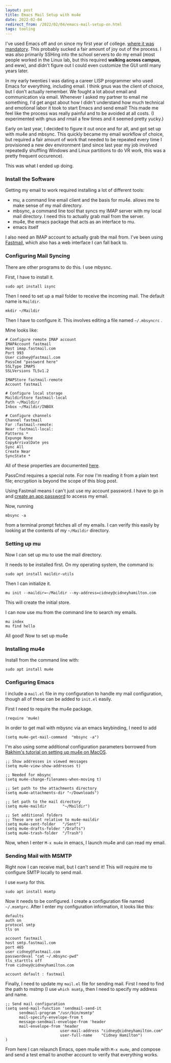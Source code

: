 ```yaml
---
layout: post
title: Emacs Mail Setup with mu4e
date: 2022-02-04
redirect_from: /2022/02/04/emacs-mail-setup-on.html
tags: tooling
---
```


I've used Emacs off and on since my first year of college. [where it was mandatory](https://cs.wellesley.edu/~anderson/writing/emacs/emacs-intro2.pdf). This probably sucked a fair amount of joy out of the process. I was also primarily SSHing into the school servers to do my email (most people worked in the Linux lab, but this required **walking across campus**, and eww), and didn't figure out I could even customize the GUI until many years later.

In my early twenties I was dating a career LISP programmer who used Emacs for everything, including email. I think gnus was the client of choice, but I don't actually remember. We fought a lot about email and communication via email. Whenever I asked my partner to email me something, I'd get angst about how I didn't understand how much technical and emotional labor it took to start Emacs and send email! This made me feel like the process was really painful and to be avoided at all costs. (I experimented with gnus and rmail a few times and it seemed pretty yucky.)

Early on last year, I decided to figure it out once and for all, and got set up with mu4e and mbsync. This quickly became my email workflow of choice, but required a fair amount of work that needed to be repeated every time I provisioned a new dev environment (and since last year my job involved repeatedly shuffling Windows and Linux partitions to do VR work, this was a pretty frequent occurence).

This was what I ended up doing.

### Install the Software

Getting my email to work required installing a lot of different tools:

* mu, a command line email client and the basis for mu4e. allows me to make sense of my mail directory.
* mbsync, a command line tool that syncs my IMAP server with my local mail directory. I need this to actually grab mail from the server.
* mu4e, the emacs package that acts as an interface to mu.
* emacs itself

I also need an IMAP account to actually grab the mail from. I've been using [Fastmail](http://fastmail.com), which also has a web interface I can fall back to.

### Configuring Mail Syncing

There are other programs to do this. I use mbysnc.

First, I have to install it.

```
sudo apt install isync
```

Then I need to set up a mail folder to receive the incoming mail. The default name is `Maildir`.

```
mkdir ~/Maildir
```

Then I have to configure it. This involves editing a file named `~/.mbsyncrc` .

Mine looks like:

```
# Configure remote IMAP account
IMAPAccount fastmail
Host imap.fastmail.com
Port 993
User cidney@fastmail.com
PassCmd "password here"
SSLType IMAPS
SSLVersions TLSv1.2

IMAPStore fastmail-remote
Account fastmail

# Configure local storage
MaildirStore fastmail-local
Path ~/Maildir/
Inbox ~/Maildir/INBOX

# Configure channels
Channel fastmail
Far :fastmail-remote:
Near :fastmail-local:
Patterns *
Expunge None
CopyArrivalDate yes
Sync All
Create Near
SyncState *
```

All of these properties are documented [here](https://isync.sourceforge.io/mbsync.html).

PassCmd requires a special note. For now I'm reading it from a plain text file; encryption is beyond the scope of this blog post.

Using Fastmail means I can't just use my account password. I have to go in and [create an app password](https://www.fastmail.help/hc/en-us/articles/360058752854) to access my email. 

Now, running

```
mbsync -a
```

from a terminal prompt fetches all of my emails. I can verify this easily by looking at the contents of my `~/Maildir` directory.

### Setting up mu

Now I can set up mu to use the mail directory.

It needs to be installed first. On my operating system, the command is:

```
sudo apt install maildir-utils
```

Then I can initialize it.

```
mu init --maildir=~/Maildir --my-address=cidney@cidneyhamilton.com
```

This will create the initial store.

I can now use mu from the command line to search my emails.

```
mu index
mu find hello
```

All good! Now to set up mu4e

### Installing mu4e

Install from the command line with:

```
sudo apt install mu4e
```

### Configuring Emacs

I include a `mail.el` file in my configuration to handle my mail configuration, though all of these can be added to `init.el` easily.

 First I need to require the mu4e package.

```
(require 'mu4e)
```

In order to get mail with mbysnc via an emacs keybinding, I need to add

```
(setq mu4e-get-mail-command  "mbsync -a")
```

I'm also using some additional configuration parameters borrowed from [Rakhim's tutorial on setting up mu4e on MacOS](https://rakhim.org/fastmail-setup-with-emacs-mu4e-and-mbsync-on-macos/).

```
;; Show addresses in viewed messages
(setq mu4e-view-show-addresses t)

;; Needed for mbsync
(setq mu4e-change-filenames-when-moving t)

;; Set path to the attachments directory
(setq mu4e-attachments-dir "~/Downloads")

;; Set path to the mail directory
(setq mu4e-maildir       "~/Maildir")

;; Set additional folders
;; These are set relative to mu4e-maildir
(setq mu4e-sent-folder   "/Sent")
(setq mu4e-drafts-folder "/Drafts")
(setq mu4e-trash-folder  "/Trash")
```

Now, when I enter `M-x mu4e` in emacs, I launch mu4e and can read my email.

### Sending Mail with MSMTP

Right now I can receive mail, but I can't send it! This will require me to configure SMTP locally to send mail.

I use `msmtp` for this.

```
sudo apt install msmtp
```

Now it needs to be configured. I create a configuration file named `~/.msmtprc`. After I enter my configuration information, it looks like this:

```
defaults
auth on
protocol smtp
tls on

account fastmail
host smtp.fastmail.com
port 465
user cidney@fastmail.com
passwordeval "cat ~/.mbsync-pwd"
tls_starttls off
from cidney@cidneyhamilton.com

account default : fastmail
```

Finally, I need to update my `mail.el` file for sending mail. First I need to find the path to mstmp (I use `which msmtp`, then I need to specify my address and name.

```
;; Send mail configuration
(setq send-mail-function 'sendmail-send-it
      sendmail-program "/usr/bin/msmtp"
      mail-specify-envelope-from t
      message-sendmail-envelope-from 'header
      mail-envelope-from 'header
						user-mail-address "cidney@cidneyhamilton.com"
						user-full-name    "Cidney Hamilton")
)
```

From here I can relaunch Emacs, open mu4e with `M-x mu4e`, and compose and send a test email to another account to verify that everything works.






